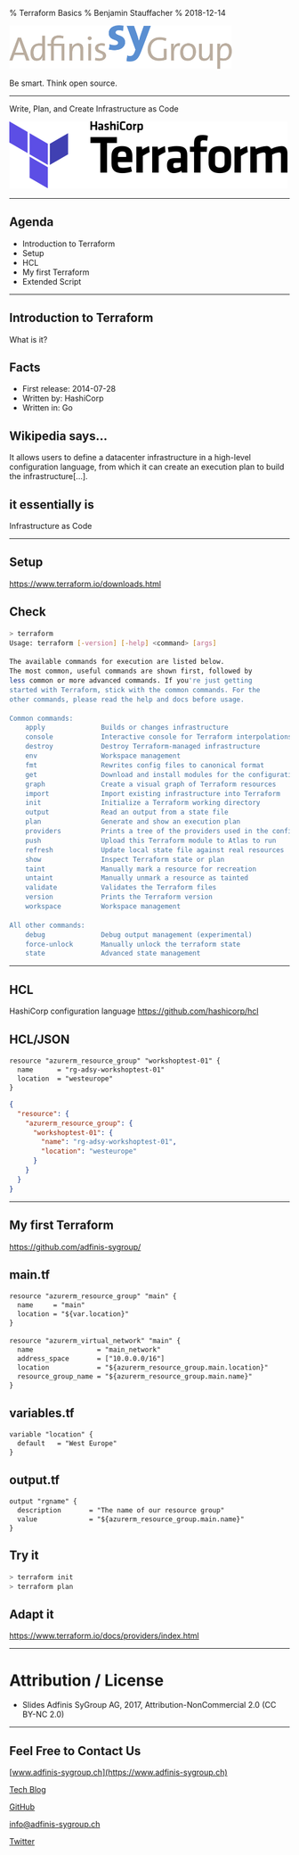 % Terraform Basics
% Benjamin Stauffacher
% 2018-12-14

![](static/adfinis_sygroup_logo.png)

Be smart. Think open source.

---

Write, Plan, and Create Infrastructure as Code

![](static/terraform_logo.svg)

---

## Agenda
* Introduction to Terraform
* Setup
* HCL
* My first Terraform
* Extended Script

---

## Introduction to Terraform
What is it?

## Facts
* First release: 2014-07-28
* Written by: HashiCorp
* Written in: Go

## Wikipedia says...
It allows users to define a datacenter infrastructure in a high-level configuration language, from which it can create an execution plan to build the infrastructure[...].

## it essentially is
Infrastructure as Code

---

## Setup
https://www.terraform.io/downloads.html

## Check
```bash
> terraform
Usage: terraform [-version] [-help] <command> [args]

The available commands for execution are listed below.
The most common, useful commands are shown first, followed by
less common or more advanced commands. If you're just getting
started with Terraform, stick with the common commands. For the
other commands, please read the help and docs before usage.

Common commands:
    apply              Builds or changes infrastructure
    console            Interactive console for Terraform interpolations
    destroy            Destroy Terraform-managed infrastructure
    env                Workspace management
    fmt                Rewrites config files to canonical format
    get                Download and install modules for the configuration
    graph              Create a visual graph of Terraform resources
    import             Import existing infrastructure into Terraform
    init               Initialize a Terraform working directory
    output             Read an output from a state file
    plan               Generate and show an execution plan
    providers          Prints a tree of the providers used in the configuration
    push               Upload this Terraform module to Atlas to run
    refresh            Update local state file against real resources
    show               Inspect Terraform state or plan
    taint              Manually mark a resource for recreation
    untaint            Manually unmark a resource as tainted
    validate           Validates the Terraform files
    version            Prints the Terraform version
    workspace          Workspace management

All other commands:
    debug              Debug output management (experimental)
    force-unlock       Manually unlock the terraform state
    state              Advanced state management
```

---

## HCL
HashiCorp configuration language
https://github.com/hashicorp/hcl

## HCL/JSON
```hcl
resource "azurerm_resource_group" "workshoptest-01" {
  name      = "rg-adsy-workshoptest-01"
  location  = "westeurope"
}
```

```json
{
  "resource": {
    "azurerm_resource_group": {
      "workshoptest-01": {
        "name": "rg-adsy-workshoptest-01",
        "location": "westeurope"
      }
    }
  }
}
```

---

## My first Terraform
https://github.com/adfinis-sygroup/

## main.tf
```hcl
resource "azurerm_resource_group" "main" {
  name     = "main"
  location = "${var.location}"
}

resource "azurerm_virtual_network" "main" {
  name                = "main_network"
  address_space       = ["10.0.0.0/16"]
  location            = "${azurerm_resource_group.main.location}"
  resource_group_name = "${azurerm_resource_group.main.name}"
}
```

## variables.tf
```hcl
variable "location" {
  default	= "West Europe"
}
```

## output.tf
```hcl
output "rgname" {
  description       = "The name of our resource group"
  value             = "${azurerm_resource_group.main.name}"
}
```

## Try it
```bash
> terraform init
> terraform plan
```

## Adapt it
https://www.terraform.io/docs/providers/index.html

---

# Attribution / License

* Slides
Adfinis SyGroup AG, 2017, Attribution-NonCommercial 2.0
(CC BY-NC 2.0)

---

## Feel Free to Contact Us

[www.adfinis-sygroup.ch](https://www.adfinis-sygroup.ch)

[Tech Blog](https://www.adfinis-sygroup.ch/blog)

[GitHub](https://github.com/adfinis-sygroup)

<info@adfinis-sygroup.ch>

[Twitter](https://twitter.com/adfinissygroup)
